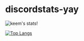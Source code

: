 # discordstats-yay

![keem's stats!](https://github-readme-stats.vercel.app/api?username=akeeme&show_icons=true&theme=tokyonight&count_private=true)

[![Top Langs](https://github-readme-stats.vercel.app/api/top-langs/?username=akeeme&layout=compact)](https://github.com/anuraghazra/github-readme-stats)
